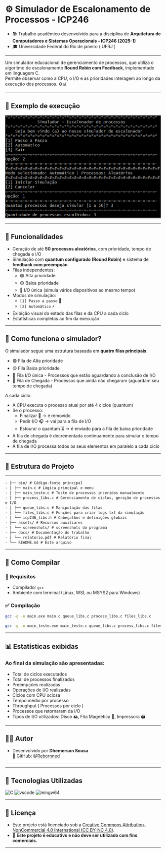 # ⚙️ Simulador de Escalonamento de Processos - ICP246

- 📚 Trabalho acadêmico desenvolvido para a disciplina de **Arquitetura de Computadores e Sistemas Operacionais - ICP246 (2025-1)**  
- 🎓 Universidade Federal do Rio de janeiro ( UFRJ )  

---

Um simulador educacional de gerenciamento de processos, que utiliza o algoritmo de escalonamento **Round Robin com Feedback**, implementado em linguagem C.  
Permite observar como a CPU, o I/O e as prioridades interagem ao longo da execução dos processos. ⚙️📊

---

## 📸 Exemplo de execução

![Exemplo do terminal com o simulador rodando](assets/screenshots/menu.PNG)

---

## 🎯 Funcionalidades

- Geração de até **50 processos aleatórios**, com prioridade, tempo de chegada e I/O
- Simulação com **quantum configurado (Round Robin)** e sistema de **feedback com preempção**
- Filas independentes:  
  - 🟢 Alta prioridade  
  - 🟡 Baixa prioridade  
  - 🔵 I/O única (simula vários dispositivos ao mesmo tempo)
- Modos de simulação:
  - `[1] Passo a passo` 🔂  
  - `[2] Automático` ⚡
- Exibição visual do estado das filas e da CPU a cada ciclo
- Estatísticas completas ao fim da execução

---

## 🧠 Como funciona o simulador?

O simulador segue uma estrutura baseada em **quatro filas principais**:

- 🟢 Fila de Alta prioridade
- 🟡 Fila Baixa prioridade
- 🔵 Fila I/O única - Processos que estão aguardando a conclusão de I/O
- 🔴 Fila de Chegada - Processos que ainda não chegaram (aguardam seu tempo de chegada)

A cada ciclo:
- A CPU executa o processo atual por até 4 ciclos (quantum)
- Se o processo:
  - Finalizar 🏁 → é removido
  - Pedir I/O 🎧 → vai para a fila de I/O
  - Estourar o quantum ⏳ → é enviado para a fila de baixa prioridade
- A fila de chegada é decrementada continuamente para simular o tempo de chegada
- A fila de I/O processa todos os seus elementos em paralelo a cada ciclo

---

## 📁 Estrutura do Projeto

---
```
- ├── bin/ # Código-fonte principal
- │ ├── main.c # Lógica principal e menu
- │ ├── main_teste.c # Teste de processos inseridos manualmente
- │ ├── process_libs.c # Gerenciamento de ciclos, geração de processos e I/O
- │ ├── queue_libs.c # Manipulação das filas
- │ └── files_libs.c # Funções para criar logs txt da simulação
- | └── icp246_libs.h # Cabeçalhos e definições globais
- ├── assets/ # Recursos auxiliares
- | └── screenshots/ # screenshots do programa
- ├── docs/ # Documentação do trabalho
- │ └── relatorio.pdf # Relatório final
- └── README.md # Este arquivo
```
---

## 🧪 Como Compilar

### 🔧 Requisitos

- Compilador `gcc`
- Ambiente com terminal (Linux, WSL ou MSYS2 para Windows)

### ✅ Compilação

```bash
gcc -g -o main.exe main.c queue_libs.c process_libs.c files_libs.c
```
```bash
gcc -g -o main_teste.exe main_teste.c queue_libs.c process_libs.c files_libs.c
```
---

## 📊 Estatísticas exibidas
### Ao final da simulação são apresentadas:

- Total de ciclos executados
- Total de processos finalizados
- Preempções realizadas
- Operações de I/O realizadas
- Ciclos com CPU ociosa
- Tempo médio por processo
- Throughput ( Processos por ciclo )
- Processos que retornaram da I/O
- Tipos de I/O utilizados: Disco 🖴, Fita Magnética 📼, Impressora 🖨
  
---

## 👨‍💻 Autor
- Desenvolvido por **Dhemerson Sousa**  
🔗 GitHub: [@Rebornned](https://github.com/Rebornned)

---

---

## 🚀 Tecnologias Utilizadas

<p align="left">
  <img src="https://cdn.simpleicons.org/c/00599C" width="128" height="128" alt="C" />
  <img src="https://www.svgrepo.com/show/354522/visual-studio-code.svg" width="128" height="128" alt="vscode" />
  <img src="https://ratfactor.com/misc/mingw64/mingw-w64.svg" width="128" height="128" alt="mingw64" />
</p>

---

## 📜 Licença

- Este projeto está licenciado sob a [Creative Commons Attribution-NonCommercial 4.0 International (CC BY-NC 4.0)](https://creativecommons.org/licenses/by-nc/4.0/).  
- 📌 **Este projeto é educativo e não deve ser utilizado com fins comerciais.**  

---
